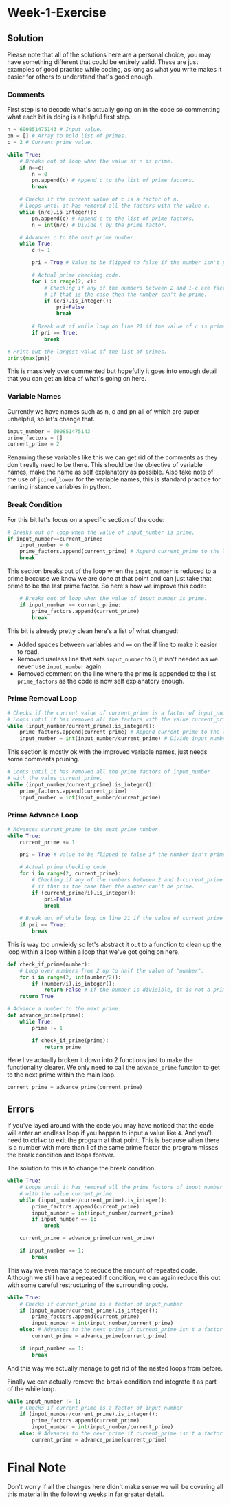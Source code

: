 # Week-1-Exercise

## Solution

Please note that all of the solutions here are a personal choice, you may have something different that could be entirely valid. These are just examples of good practice while coding, as long as what you write makes it easier for others to understand that's good enough.

### Comments

First step is to decode what's actually going on in the code so commenting what each bit is doing is a helpful first step.

```python
n = 600851475143 # Input value.
pn = [] # Array to hold list of primes.
c = 2 # Current prime value.

while True:
    # Breaks out of loop when the value of n is prime.
    if n==c:
        n = 0
        pn.append(c) # Append c to the list of prime factors.
        break

    # Checks if the current value of c is a factor of n.
    # Loops until it has removed all the factors with the value c.
    while (n/c).is_integer():
        pn.append(c) # Append c to the list of prime factors.
        n = int(n/c) # Divide n by the prime factor.

    # Advances c to the next prime number.
    while True:
        c += 1

        pri = True # Value to be flipped to false if the number isn't prime.

        # Actual prime checking code.
        for i in range(2, c):
            # Checking if any of the numbers between 2 and 1-c are factors, 
            # if that is the case then the number can't be prime.
            if (c/i).is_integer():
                pri=False
                break
        
        # Break out of while loop on line 21 if the value of c is prime.
        if pri == True:
            break

# Print out the largest value of the list of primes.
print(max(pn))
```

This is massively over commented but hopefully it goes into enough detail that you can get an idea of what's going on here.

### Variable Names

Currently we have names such as n, c and pn all of which are super unhelpful, so let's change that.

```python
input_number = 600851475143
prime_factors = []
current_prime = 2
```

Renaming these variables like this we can get rid of the comments as they don't really need to be there. This should be the objective of variable names, make the name as self explanatory as possible. Also take note of the use of `joined_lower` for the variable names, this is standard practice for naming instance variables in python.

### Break Condition

For this bit let's focus on a specific section of the code:

```python
# Breaks out of loop when the value of input_number is prime.
if input_number==current_prime:
    input_number = 0
    prime_factors.append(current_prime) # Append current_prime to the list of prime factors.
    break
```

This section breaks out of the loop when the `input_number` is reduced to a prime because we know we are done at that point and can just take that prime to be the last prime factor. So here's how we improve this code:

```python
    # Breaks out of loop when the value of input_number is prime.
    if input_number == current_prime:
        prime_factors.append(current_prime)
        break
```

This bit is already pretty clean here's a list of what changed:
- Added spaces between variables and `==` on the if line to make it easier to read.
- Removed useless line that sets `input_number` to 0, it isn't needed as we never use `input_number` again
- Removed comment on the line where the prime is appended to the list `prime_factors` as the code is now self explanatory enough.

### Prime Removal Loop

```python
# Checks if the current value of current_prime is a factor of input_number.
# Loops until it has removed all the factors with the value current_prime.
while (input_number/current_prime).is_integer():
    prime_factors.append(current_prime) # Append current_prime to the list of prime factors.
    input_number = int(input_number/current_prime) # Divide input_number by the prime factor.
```

This section is mostly ok with the improved variable names, just needs some comments pruning.

```python
# Loops until it has removed all the prime factors of input_number 
# with the value current_prime.
while (input_number/current_prime).is_integer():
    prime_factors.append(current_prime) 
    input_number = int(input_number/current_prime) 
```

### Prime Advance Loop

```python
# Advances current_prime to the next prime number.
while True:
    current_prime += 1

    pri = True # Value to be flipped to false if the number isn't prime.

    # Actual prime checking code.
    for i in range(2, current_prime):
        # Checking if any of the numbers between 2 and 1-current_prime are factors, 
        # if that is the case then the number can't be prime.
        if (current_prime/i).is_integer():
            pri=False
            break
    
    # Break out of while loop on line 21 if the value of current_prime is prime.
    if pri == True:
        break
```

This is way too unwieldy so let's abstract it out to a function to clean up the loop within a loop within a loop that we've got going on here.

```python
def check_if_prime(number):
    # Loop over numbers from 2 up to half the value of "number".
    for i in range(2, int(number/2)):
        if (number/i).is_integer():
            return False # If the number is divisible, it is not a prime.
    return True

# Advance a number to the next prime.
def advance_prime(prime):
    while True:
        prime += 1

        if check_if_prime(prime):
            return prime
```

Here I've actually broken it down into 2 functions just to make the functionality clearer. We only need to call the `advance_prime` function to get to the next prime within the main loop.

```python
current_prime = advance_prime(current_prime)
```

## Errors

If you've layed around with the code you may have noticed that the code will enter an endless loop if you happen to input a value like `4`. And you'll need to ctrl+c to exit the program at that point. This is because when there is a number with more than 1 of the same prime factor the program misses the break condition and loops forever.

The solution to this is to change the break condition.

```python
while True:
    # Loops until it has removed all the prime factors of input_number 
    # with the value current_prime.
    while (input_number/current_prime).is_integer():
        prime_factors.append(current_prime) 
        input_number = int(input_number/current_prime) 
        if input_number == 1:
            break

    current_prime = advance_prime(current_prime)

    if input_number == 1:
        break
```

This way we even manage to reduce the amount of repeated code. Although we still have a repeated if condition, we can again reduce this out with some careful restructuring of the surrounding code.

```python
while True:
    # Checks if current_prime is a factor of input_number
    if (input_number/current_prime).is_integer():
        prime_factors.append(current_prime) 
        input_number = int(input_number/current_prime) 
    else: # Advances to the next prime if current_prime isn't a factor
        current_prime = advance_prime(current_prime)

    if input_number == 1:
        break
```

And this way we actually manage to get rid of the nested loops from before. 

Finally we can actually remove the break condition and integrate it as part of the while loop.

```python
while input_number != 1:
    # Checks if current_prime is a factor of input_number
    if (input_number/current_prime).is_integer():
        prime_factors.append(current_prime) 
        input_number = int(input_number/current_prime) 
    else: # Advances to the next prime if current_prime isn't a factor
        current_prime = advance_prime(current_prime)
```

# Final Note

Don't worry if all the changes here didn't make sense we will be covering all this material in the following weeks in far greater detail.